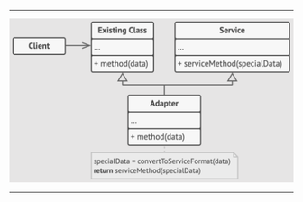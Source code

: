 ***

![Adapter UML](https://github.com/muarshad01/CPP_Design_Patterns/blob/main/images/structural/adapter.png)

***
